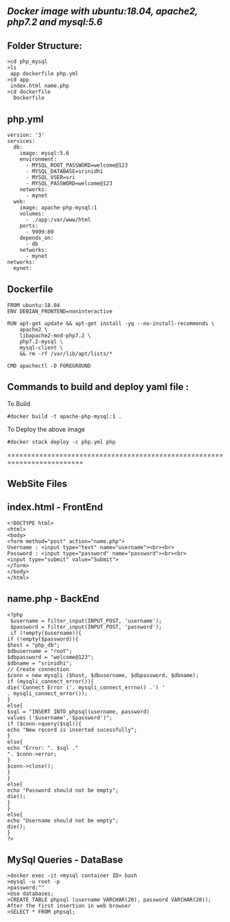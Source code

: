 ***********Docker image with ubuntu:18.04, apache2, php7.2 and mysql:5.6***********
-				
Folder Structure:
-
    >cd php_mysql
    >ls
     app dockerfile php.yml
    >cd app
     index.html name.php
    >cd dockerfile
      Dockerfile

php.yml
-
    version: '3'
    services:
      db:
        image: mysql:5.6
        environment:
          - MYSQL_ROOT_PASSWORD=welcome@123
          - MYSQL_DATABASE=srinidhi
          - MYSQL_USER=sri
          - MYSQL_PASSWORD=welcome@123
        networks:
          - mynet
      web:
        image: apache-php-mysql:1
        volumes:
          - ./app:/var/www/html
        ports:
          - 9999:80
        depends_on:
          - db
        networks:
          - mynet
    networks:
      mynet:

Dockerfile
-
    FROM ubuntu:18.04
    ENV DEBIAN_FRONTEND=noninteractive

    RUN apt-get update && apt-get install -yq --no-install-recommends \
        apache2 \
        libapache2-mod-php7.2 \
        php7.2-mysql \
        mysql-client \
        && rm -rf /var/lib/apt/lists/*

    CMD apachectl -D FOREGROUND

Commands to build and deploy yaml file :
-
To Build
    
    #docker build -t apache-php-mysql:1 .

To Deploy the above image
    
    #docker stack deploy -c php.yml php


=========================================================================

WebSite Files
-						
index.html - FrontEnd
-
    <!DOCTYPE html>
    <html>
    <body>
    <form method="post" action="name.php">
    Username : <input type="text" name="username"><br><br>
    Password : <input type="password" name="password"><br><br>
    <input type="submit" value="Submit">
    </form>
    </body>
    </html>

name.php - BackEnd 
-
    <?php
     $username = filter_input(INPUT_POST, 'username');
     $password = filter_input(INPUT_POST, 'password');
     if (!empty($username)){
    if (!empty($password)){
    $host = "php_db";
    $dbusername = "root";
    $dbpassword = "welcome@123";
    $dbname = "srinidhi";
    // Create connection
    $conn = new mysqli ($host, $dbusername, $dbpassword, $dbname);
    if (mysqli_connect_error()){
    die('Connect Error ('. mysqli_connect_errno() .') '
    . mysqli_connect_error());
    }
    else{
    $sql = "INSERT INTO phpsql(username, password)
    values ('$username','$password')";
    if ($conn->query($sql)){
    echo "New record is inserted sucessfully";
    }
    else{
    echo "Error: ". $sql ."
    ". $conn->error;
    }
    $conn->close();
    }
    }
    else{
    echo "Password should not be empty";
    die();
    }
    }
    else{
    echo "Username should not be empty";
    die();
    }
    ?>

MySql Queries - DataBase
-
    >docker exec -it <mysql container ID> bash
    >mysql -u root -p
    >password:""
    >Use databases;
    >CREATE	TABLE phpsql (username VARCHAR(20), password VARCHAR(20));
    After the first insertion in web browser 
    >SELECT * FROM phpsql;